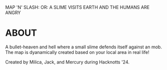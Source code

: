 MAP 'N' SLASH: OR: A SLIME VISITS EARTH AND THE HUMANS ARE ANGRY
# ABOUT
A  bullet-heaven and hell where a small slime defends itself against an mob.
The map is dyanamically created based on your local area in real life!

Created by Milica, Jack, and Mercury during Hacknotts '24.
